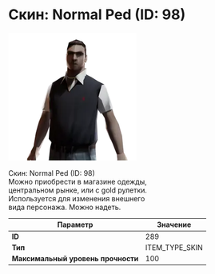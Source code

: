 # Скин: Normal Ped (ID: 98)

![Item Image](../img/289.webp?raw=true)

Скин: Normal Ped (ID: 98)<br>Можно приобрести в магазине одежды,<br>центральном рынке, или с gold рулетки.<br>Используется для изменения внешнего<br>вида персонажа. Можно надеть.


| Параметр | Значение |
|----------|----------|
| **ID** | 289 |
| **Тип** | ITEM_TYPE_SKIN |
| **Максимальный уровень прочности** | 100 |

